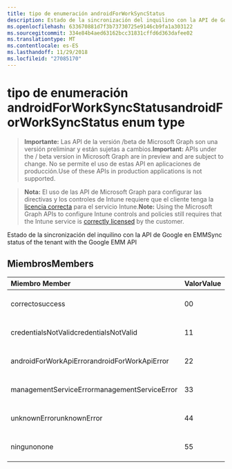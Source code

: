 ```yaml
---
title: tipo de enumeración androidForWorkSyncStatus
description: Estado de la sincronización del inquilino con la API de Google en EMM
ms.openlocfilehash: 633670881d7f3b73730725e9146cb9fa1a303122
ms.sourcegitcommit: 334e84b4aed63162bcc31831cffd6d363dafee02
ms.translationtype: MT
ms.contentlocale: es-ES
ms.lasthandoff: 11/29/2018
ms.locfileid: "27085170"
---
```

# <a name="androidforworksyncstatus-enum-type"></a><span data-ttu-id="001c6-103">tipo de enumeración androidForWorkSyncStatus</span><span class="sxs-lookup"><span data-stu-id="001c6-103">androidForWorkSyncStatus enum type</span></span>

> <span data-ttu-id="001c6-104">**Importante:** Las API de la versión /beta de Microsoft Graph son una versión preliminar y están sujetas a cambios.</span><span class="sxs-lookup"><span data-stu-id="001c6-104">**Important:** APIs under the / beta version in Microsoft Graph are in preview and are subject to change.</span></span> <span data-ttu-id="001c6-105">No se permite el uso de estas API en aplicaciones de producción.</span><span class="sxs-lookup"><span data-stu-id="001c6-105">Use of these APIs in production applications is not supported.</span></span>

> <span data-ttu-id="001c6-106">**Nota:** El uso de las API de Microsoft Graph para configurar las directivas y los controles de Intune requiere que el cliente tenga la [licencia correcta](https://go.microsoft.com/fwlink/?linkid=839381) para el servicio Intune.</span><span class="sxs-lookup"><span data-stu-id="001c6-106">**Note:** Using the Microsoft Graph APIs to configure Intune controls and policies still requires that the Intune service is [correctly licensed](https://go.microsoft.com/fwlink/?linkid=839381) by the customer.</span></span>

<span data-ttu-id="001c6-107">Estado de la sincronización del inquilino con la API de Google en EMM</span><span class="sxs-lookup"><span data-stu-id="001c6-107">Sync status of the tenant with the Google EMM API</span></span>
## <a name="members"></a><span data-ttu-id="001c6-108">Miembros</span><span class="sxs-lookup"><span data-stu-id="001c6-108">Members</span></span>
|<span data-ttu-id="001c6-109">Miembro	</span><span class="sxs-lookup"><span data-stu-id="001c6-109">Member</span></span>|<span data-ttu-id="001c6-110">Valor</span><span class="sxs-lookup"><span data-stu-id="001c6-110">Value</span></span>|<span data-ttu-id="001c6-111">Descripción</span><span class="sxs-lookup"><span data-stu-id="001c6-111">Description</span></span>|
|:---|:---|:---|
|<span data-ttu-id="001c6-112">correcto</span><span class="sxs-lookup"><span data-stu-id="001c6-112">success</span></span>|<span data-ttu-id="001c6-113">0</span><span class="sxs-lookup"><span data-stu-id="001c6-113">0</span></span>|<span data-ttu-id="001c6-114">Todavía no documentado</span><span class="sxs-lookup"><span data-stu-id="001c6-114">Not yet documented</span></span>|
|<span data-ttu-id="001c6-115">credentialsNotValid</span><span class="sxs-lookup"><span data-stu-id="001c6-115">credentialsNotValid</span></span>|<span data-ttu-id="001c6-116">1</span><span class="sxs-lookup"><span data-stu-id="001c6-116">1</span></span>|<span data-ttu-id="001c6-117">Todavía no documentado</span><span class="sxs-lookup"><span data-stu-id="001c6-117">Not yet documented</span></span>|
|<span data-ttu-id="001c6-118">androidForWorkApiError</span><span class="sxs-lookup"><span data-stu-id="001c6-118">androidForWorkApiError</span></span>|<span data-ttu-id="001c6-119">2</span><span class="sxs-lookup"><span data-stu-id="001c6-119">2</span></span>|<span data-ttu-id="001c6-120">Todavía no documentado</span><span class="sxs-lookup"><span data-stu-id="001c6-120">Not yet documented</span></span>|
|<span data-ttu-id="001c6-121">managementServiceError</span><span class="sxs-lookup"><span data-stu-id="001c6-121">managementServiceError</span></span>|<span data-ttu-id="001c6-122">3</span><span class="sxs-lookup"><span data-stu-id="001c6-122">3</span></span>|<span data-ttu-id="001c6-123">Todavía no documentado</span><span class="sxs-lookup"><span data-stu-id="001c6-123">Not yet documented</span></span>|
|<span data-ttu-id="001c6-124">unknownError</span><span class="sxs-lookup"><span data-stu-id="001c6-124">unknownError</span></span>|<span data-ttu-id="001c6-125">4</span><span class="sxs-lookup"><span data-stu-id="001c6-125">4</span></span>|<span data-ttu-id="001c6-126">Todavía no documentado</span><span class="sxs-lookup"><span data-stu-id="001c6-126">Not yet documented</span></span>|
|<span data-ttu-id="001c6-127">ninguno</span><span class="sxs-lookup"><span data-stu-id="001c6-127">none</span></span>|<span data-ttu-id="001c6-128">5</span><span class="sxs-lookup"><span data-stu-id="001c6-128">5</span></span>|<span data-ttu-id="001c6-129">Todavía no documentado</span><span class="sxs-lookup"><span data-stu-id="001c6-129">Not yet documented</span></span>|






